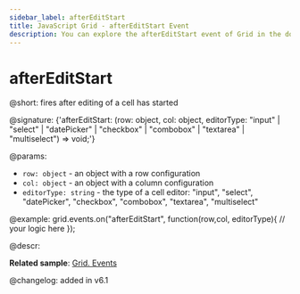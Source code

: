 ```yaml
---
sidebar_label: afterEditStart
title: JavaScript Grid - afterEditStart Event 
description: You can explore the afterEditStart event of Grid in the documentation of the DHTMLX JavaScript UI library. Browse developer guides and API reference, try out code examples and live demos, and download a free 30-day evaluation version of DHTMLX Suite.
---
```


# afterEditStart

@short: fires after editing of a cell has started

@signature: {'afterEditStart: (row: object, col: object, editorType: "input" | "select" | "datePicker" | "checkbox" | "combobox" | "textarea" | "multiselect") => void;'}

@params:
- `row: object` - an object with a row configuration
- `col: object` - an object with a column configuration
- `editorType: string` - the type of a cell editor: "input", "select", "datePicker", "checkbox", "combobox", "textarea", "multiselect"

@example:
grid.events.on("afterEditStart", function(row,col, editorType){
	// your logic here
});

@descr:

**Related sample**: [Grid. Events](https://snippet.dhtmlx.com/9zeyp4ds)

@changelog: added in v6.1
